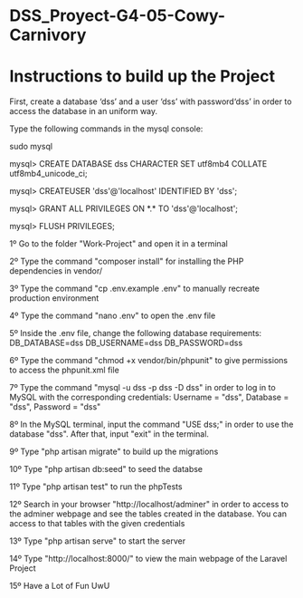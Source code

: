 # DSS_Proyect-G4-05-Cowy-Carnivory  

<h1>Instructions to build up the Project</h1>

<p> First, create a database ‘dss’ and a user ‘dss’ with password‘dss’ in order to access the database in an uniform way.</p>
<p> Type the following commands in the mysql console:</p>
 <p> sudo mysql </p>
 <p> mysql> CREATE DATABASE dss CHARACTER SET utf8mb4 COLLATE utf8mb4_unicode_ci; </p>
 <p> mysql> CREATEUSER 'dss'@'localhost' IDENTIFIED BY 'dss'; </p>
 <p> mysql> GRANT ALL PRIVILEGES ON *.* TO 'dss'@'localhost'; </p>
 <p> mysql> FLUSH PRIVILEGES; </p>

<p> 1º Go to the folder "Work-Project" and open it in a terminal</p>
<p> 2º Type the command "composer install" for installing the PHP dependencies in vendor/</p>
<p> 3º Type the command "cp .env.example .env" to manually recreate production environment</p>
<p> 4º Type the command "nano .env" to open the .env file</p>
<p> 
5º Inside the .env file, change the following database requirements:
DB_DATABASE=dss
DB_USERNAME=dss
DB_PASSWORD=dss
</p>
<p> 6º Type the command "chmod +x vendor/bin/phpunit" to give permissions to access the phpunit.xml file</p>
<p> 7º Type the command "mysql -u dss -p dss -D dss" in order 
to log in to MySQL with the corresponding credentials: 
Username = "dss", Database = "dss",  Password = "dss"</p>
<p> 8º In the MySQL terminal, input the command "USE dss;" in order 
to use the database "dss". After that, input "exit" in the terminal.</p>
<p> 9º Type "php artisan migrate" to build up the migrations</p>
<p> 10º Type "php artisan db:seed" to seed the databse</p>
<p> 11º Type "php artisan test" to run the phpTests</p>
<p> 12º Search in your browser "http://localhost/adminer" in order to access to the adminer webpage and see the tables created in the database. You can
access to that tables with the given credentials</p>
<p> 13º Type "php artisan serve" to start the server</p>
<p> 14º Type "http://localhost:8000/" to view the main webpage of the Laravel Project</p>
<p> 15º Have a Lot of Fun UwU</p>

